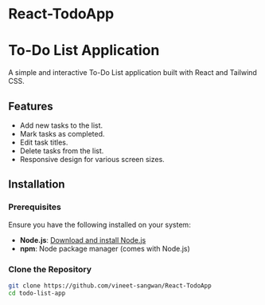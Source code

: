 # React-TodoApp
# To-Do List Application

A simple and interactive To-Do List application built with React and Tailwind CSS.

## Features

- Add new tasks to the list.
- Mark tasks as completed.
- Edit task titles.
- Delete tasks from the list.
- Responsive design for various screen sizes.

## Installation

### Prerequisites

Ensure you have the following installed on your system:

- **Node.js**: [Download and install Node.js](https://nodejs.org/)
- **npm**: Node package manager (comes with Node.js)

### Clone the Repository

```bash
git clone https://github.com/vineet-sangwan/React-TodoApp
cd todo-list-app

